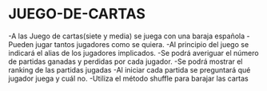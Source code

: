 # JUEGO-DE-CARTAS
-A las Juego de cartas(siete y media) se juega con una baraja española -Pueden jugar tantos jugadores como se quiera. -Al principio del juego se indicará el alias de los jugadores implicados. -Se podrá averiguar el número de partidas ganadas y perdidas por cada jugador. -Se podrá mostrar el ranking de las partidas jugadas -Al iniciar cada partida se preguntará qué jugador juega y cuál no. -Utiliza el método shuffle para barajar las cartas
